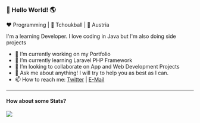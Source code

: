 ### 👋 Hello World! 🌎

❤️ Programming | 💙 Tchoukball | 💛 Austria

I'm a learning Developer. I love coding in Java but I'm also doing side projects

- 🔭 I’m currently working on my Portfolio
- 🌱 I’m currently learning Laravel PHP Framework
- 👯 I’m looking to collaborate on App and Web Development Projects
- 💬 Ask me about anything! I will try to help you as best as I can.
- 📫 How to reach me: <a href="https://twitter.com/Flurex_Dev">Twitter</a> | <a href="mailto:larsfattinger33@gmail.com">E-Mail</a>

----

#### How about some Stats?

<img src="https://github-readme-stats.vercel.app/api?username=Flurex&show_icons=true">
